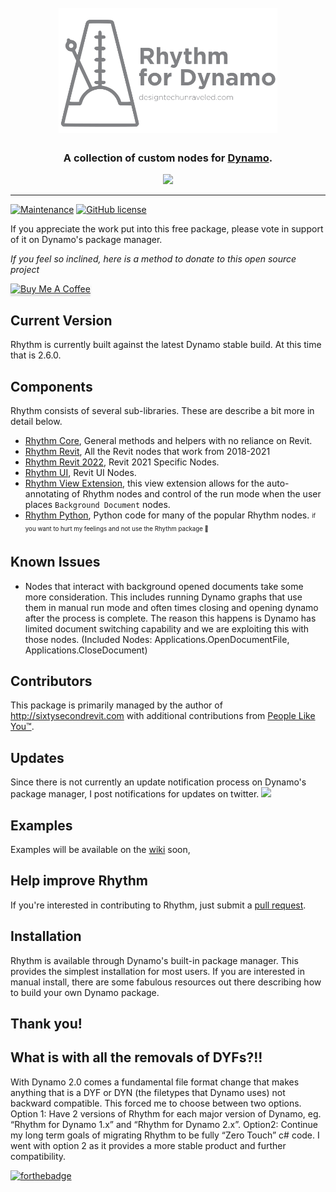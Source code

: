 <h1 align="center">
  <br>
  <img src="!Documentation/Logo/RhythmLogo.png" alt="Rhythm" width="350">
  <br>
</h1>

<h3 align="center">A collection of custom nodes for <a href="http://dynamobim.org/" target="_blank">Dynamo</a>.</h4>

<p align="center">
  <a href="https://getyarn.io/yarn-clip/e2546962-768f-4e04-a4e6-5e51a3025f8d">
   <img src="https://forthebadge.com/images/badges/60-percent-of-the-time-works-every-time.svg">
  </a>
</p>

---

[![Maintenance](https://img.shields.io/badge/Maintained%3F-yes-green.svg)](https://github.com/johnpierson/RhythmForDynamo/graphs/commit-activity)
[![GitHub license](https://img.shields.io/github/license/johnpierson/RhythmForDynamo)](https://github.com/johnpierson/RhythmForDynamo/blob/master/LICENSE)

If you appreciate the work put into this free package, please vote in support of it on Dynamo's package manager. 

 _If you feel so inclined, here is a method to donate to this open source project_

 <a href="https://www.buymeacoffee.com/j0hnp" target="_blank"><img src="https://www.buymeacoffee.com/assets/img/custom_images/orange_img.png" alt="Buy Me A Coffee" style="height: 41px !important;width: 174px !important;box-shadow: 0px 3px 2px 0px rgba(190, 190, 190, 0.5) !important;-webkit-box-shadow: 0px 3px 2px 0px rgba(190, 190, 190, 0.5) !important;" ></a>

## Current Version
Rhythm is currently built against the latest Dynamo stable build. At this time that is 2.6.0.

## Components
Rhythm consists of several sub-libraries. These are describe a bit more in detail below.
- [Rhythm Core](https://github.com/johnpierson/RhythmForDynamo/tree/master/src/RhythmCore), General methods and helpers with no reliance on Revit.
- [Rhythm Revit](https://github.com/johnpierson/RhythmForDynamo/tree/master/src/Rhythm), All the Revit nodes that work from 2018-2021
- [Rhythm Revit 2022](https://github.com/johnpierson/RhythmForDynamo/tree/master/src/RhythmRevit2022), Revit 2021 Specific Nodes.
- [Rhythm UI](https://github.com/johnpierson/RhythmForDynamo/tree/master/src/RhythmUI), Revit UI Nodes.
- [Rhythm View Extension](https://github.com/johnpierson/RhythmForDynamo/tree/master/src/RhythmViewExtension), this view extension allows for the auto-annotating of Rhythm nodes and control of the run mode when the user places `Background Document` nodes.
- [Rhythm Python](https://github.com/johnpierson/RhythmForDynamo/tree/master/RhythmPython), Python code for many of the popular Rhythm  nodes. <sub><sup>if you want to hurt my feelings and not use the Rhythm package :pleading_face: </sub></sup>

## Known Issues
- Nodes that interact with background opened documents take some more consideration. This includes running Dynamo graphs that use them in manual run mode and often times closing and opening dynamo after the process is complete. The reason this happens is Dynamo has limited document switching capability and we are exploiting this with those nodes. (Included Nodes: Applications.OpenDocumentFile, Applications.CloseDocument)

## Contributors
This package is primarily managed by the author of http://sixtysecondrevit.com with additional contributions from [People Like You™](https://github.com/johnpierson/RhythmForDynamo/graphs/contributors).

## Updates
Since there is not currently an update notification process on Dynamo's package manager, I post notifications for updates on twitter.
[![](https://img.shields.io/twitter/follow/60secondrevit.svg?label=Follow&style=social)](https://twitter.com/60secondrevit)

## Examples
Examples will be available on the [wiki](https://github.com/johnpierson/RhythmForDynamo/wiki) soon,

## Help improve Rhythm
If you're interested in contributing to Rhythm, just submit a [pull request](https://github.com/sixtysecondrevit/RhythmForDynamo/pulls).

## Installation
Rhythm is available through Dynamo's built-in package manager. This provides the simplest installation for most users. If you are interested in manual install, there are some fabulous resources out there describing how to build your own Dynamo package.

## Thank you!

## What is with all the removals of DYFs?!!
With Dynamo 2.0 comes a fundamental file format change that makes anything that is a DYF or DYN (the filetypes that Dynamo uses) not backward compatible. This forced me to choose between two options. Option 1: Have 2 versions of Rhythm for each major version of Dynamo, eg. “Rhythm for Dynamo 1.x” and “Rhythm for Dynamo 2.x”. Option2: Continue my long term goals of migrating Rhythm to be fully “Zero Touch” c# code. I went with option 2 as it provides a more stable product and further compatibility.

[![forthebadge](https://forthebadge.com/images/badges/made-with-crayons.svg)](https://forthebadge.com)
